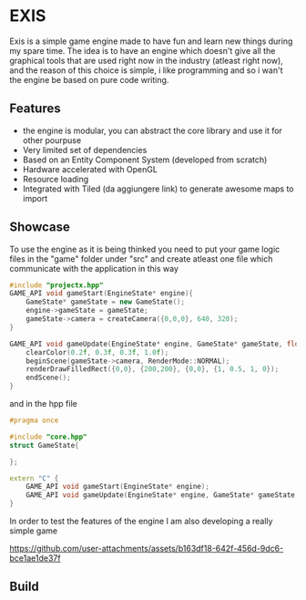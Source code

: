 # EXIS

Exis is a simple game engine made to have fun and learn new things during my spare time.
The idea is to have an engine which doesn't give all the graphical tools that are used right now in the industry (atleast right now), and the reason
of this choice is simple, i like programming and so i wan't the engine be based on pure code writing.

## Features
- the engine is modular, you can abstract the core library and use it for other pourpuse
- Very limited set of dependencies
- Based on an Entity Component System (developed from scratch)
- Hardware accelerated with OpenGL
- Resource loading
- Integrated with Tiled (da aggiungere link) to generate awesome maps to import

## Showcase
To use the engine as it is being thinked you need to put your game logic files in the "game" folder under "src" and create atleast one file which communicate with the application in this way

```cpp
#include "projectx.hpp"
GAME_API void gameStart(EngineState* engine){
    GameState* gameState = new GameState();
    engine->gameState = gameState;
    gameState->camera = createCamera({0,0,0}, 640, 320);
}

GAME_API void gameUpdate(EngineState* engine, GameState* gameState, float dt){
    clearColor(0.2f, 0.3f, 0.3f, 1.0f);
    beginScene(gameState->camera, RenderMode::NORMAL);
    renderDrawFilledRect({0,0}, {200,200}, {0,0}, {1, 0.5, 1, 0});
    endScene();
}
```
and in the hpp file

```cpp
#pragma once

#include "core.hpp"
struct GameState{

};

extern "C" {
    GAME_API void gameStart(EngineState* engine);
    GAME_API void gameUpdate(EngineState* engine, GameState* gameState, float dt);
}
```

In order to test the features of the engine I am also developing a really simple game

https://github.com/user-attachments/assets/b163df18-642f-456d-9dc6-bce1ae1de37f



## Build
